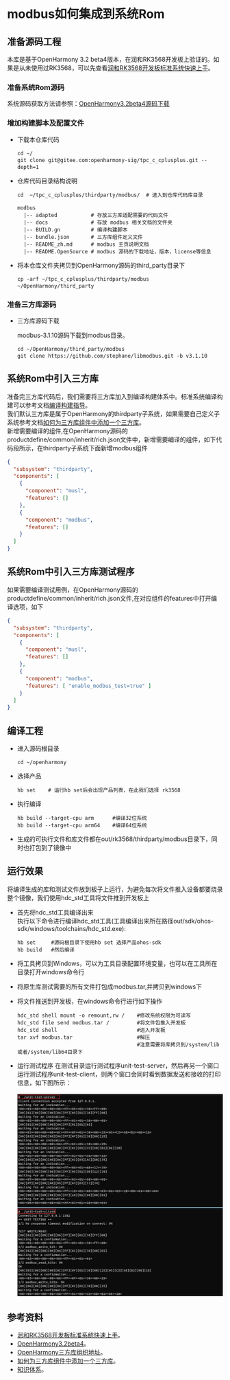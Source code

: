 # modbus如何集成到系统Rom

## 准备源码工程

本库是基于OpenHarmony 3.2 beta4版本，在润和RK3568开发板上验证的。如果是从未使用过RK3568，可以先查看[润和RK3568开发板标准系统快速上手](https://gitee.com/openharmony-sig/knowledge_demo_temp/tree/master/docs/rk3568_helloworld)。

### 准备系统Rom源码

系统源码获取方法请参照：[OpenHarmony3.2beta4源码下载](https://gitee.com/openharmony/docs/blob/OpenHarmony-v3.2-Beta5/zh-cn/release-notes/OpenHarmony-v3.2-beta4.md#源码获取)

### 增加构建脚本及配置文件

- 下载本仓库代码

  ```shell
  cd ~/
  git clone git@gitee.com:openharmony-sig/tpc_c_cplusplus.git --depth=1
  ```

- 仓库代码目录结构说明

  ```shell
  cd  ~/tpc_c_cplusplus/thirdparty/modbus/  # 进入到仓库代码库目录
  ```

  ```shell
  modbus
    |-- adapted           # 存放三方库适配需要的代码文件
    |-- docs              # 存放 modbus 相关文档的文件夹
    |-- BUILD.gn          # 编译构建脚本
    |-- bundle.json       # 三方库组件定义文件
    |-- README_zh.md      # modbus 主页说明文档
    |-- README.OpenSource # modbus 源码的下载地址，版本，license等信息
  ```
  
- 将本仓库文件夹拷贝到OpenHarmony源码的third_party目录下

  ```shell
  cp -arf ~/tpc_c_cplusplus/thirdparty/modbus ~/OpenHarmony/third_party
  ```

### 准备三方库源码

- 三方库源码下载

  modbus-3.1.10源码下载到modbus目录。

  ```shell
  cd ~/OpenHarmony/third_party/modbus
  git clone https://github.com/stephane/libmodbus.git -b v3.1.10
  ```

## 系统Rom中引入三方库

准备完三方库代码后，我们需要将三方库加入到编译构建体系中。标准系统编译构建可以参考文档[编译构建指导](https://gitee.com/openharmony/docs/blob/OpenHarmony-3.2-Beta4/zh-cn/device-dev/subsystems/subsys-build-all.md)。  <br />
我们默认三方库是属于OpenHarmony的thirdparty子系统，如果需要自己定义子系统参考文档[如何为三方库组件中添加一个三方库](https://gitee.com/openharmony-sig/knowledge/blob/master/docs/openharmony_getstarted/port_thirdparty/README.md)。<br />
新增需要编译的组件,在OpenHarmony源码的productdefine/common/inherit/rich.json文件中，新增需要编译的组件，如下代码段所示，在thirdparty子系统下面新增modbus组件

```json
{
  "subsystem": "thirdparty",
  "components": [
    {
      "component": "musl",
      "features": []
    },
    {
      "component": "modbus",
      "features": []
    }
  ]
}
```

## 系统Rom中引入三方库测试程序

如果需要编译测试用例，在OpenHarmony源码的productdefine/common/inherit/rich.json文件,在对应组件的features中打开编译选项，如下

```json
{
  "subsystem": "thirdparty",
  "components": [
    {
      "component": "musl",
      "features": []
    },
    {
      "component": "modbus",
      "features": [ "enable_modbus_test=true" ]
    }
  ]
}
```

## 编译工程

- 进入源码根目录

  ```shell
  cd ~/openharmony
  ```

- 选择产品

  ```shell
  hb set    # 运行hb set后会出现产品列表，在此我们选择 rk3568
  ```

- 执行编译

  ```shell
  hb build --target-cpu arm      #编译32位系统
  hb build --target-cpu arm64    #编译64位系统
  ```

- 生成的可执行文件和库文件都在out/rk3568/thirdparty/modbus目录下，同时也打包到了镜像中

## 运行效果

将编译生成的库和测试文件放到板子上运行，为避免每次将文件推入设备都要烧录整个镜像，我们使用hdc_std工具将文件推到开发板上

- 首先将hdc_std工具编译出来 </br>
  执行以下命令进行编译hdc_std工具(工具编译出来所在路径out/sdk/ohos-sdk/windows/toolchains/hdc_std.exe):

  ```shell
  hb set     #源码根目录下使用hb set 选择产品ohos-sdk
  hb build   #然后编译
  ```

- 将工具拷贝到Windows，可以为工具目录配置环境变量，也可以在工具所在目录打开windows命令行
- 将原生库测试需要的所有文件打包成modbus.tar,并拷贝到windows下
- 将文件推送到开发板，在windows命令行进行如下操作
  
  ```shell
  hdc_std shell mount -o remount,rw /    #修改系统权限为可读写
  hdc_std file send modbus.tar /         #将文件包推入开发板
  hdc_std shell                          #进入开发板
  tar xvf modbus.tar                     #解压
                                         #注意需要将库拷贝到/system/lib 或者/system/lib64目录下
  ```
  
- 运行测试程序
  在测试目录运行测试程序unit-test-server，然后再另一个窗口运行测试程序unit-test-client，则两个窗口会同时看到数据发送和接收的打印信息，如下图所示：<br />
  &nbsp;![image-20220922143536085](./pic/running_result.png)

## 参考资料

- [润和RK3568开发板标准系统快速上手](https://gitee.com/openharmony-sig/knowledge_demo_temp/tree/master/docs/rk3568_helloworld)。
- [OpenHarmony3.2beta4](https://gitee.com/openharmony/docs/blob/OpenHarmony-v3.2-Beta5/zh-cn/release-notes/OpenHarmony-v3.2-beta4.md)。
- [OpenHarmony三方库组织地址](https://gitee.com/openharmony-tpc)。
- [如何为三方库组件中添加一个三方库](https://gitee.com/openharmony-sig/knowledge/blob/master/docs/openharmony_getstarted/port_thirdparty/README.md)。
- [知识体系](https://gitee.com/openharmony-sig/knowledge)。
